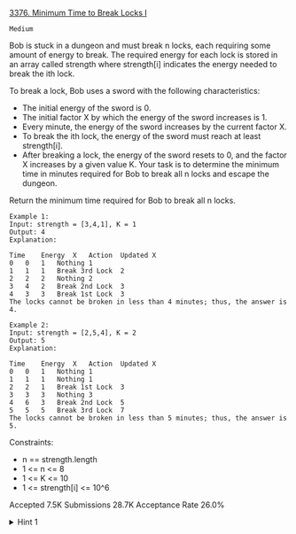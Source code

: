 [3376. Minimum Time to Break Locks I](https://leetcode.com/problems/minimum-time-to-break-locks-i/)

`Medium`

Bob is stuck in a dungeon and must break n locks, each requiring some amount of energy to break. The required energy for each lock is stored in an array called strength where strength[i] indicates the energy needed to break the ith lock.

To break a lock, Bob uses a sword with the following characteristics:

- The initial energy of the sword is 0.
- The initial factor X by which the energy of the sword increases is 1.
- Every minute, the energy of the sword increases by the current factor X.
- To break the ith lock, the energy of the sword must reach at least strength[i].
- After breaking a lock, the energy of the sword resets to 0, and the factor X increases by a given value K.
Your task is to determine the minimum time in minutes required for Bob to break all n locks and escape the dungeon.

Return the minimum time required for Bob to break all n locks.

```
Example 1:
Input: strength = [3,4,1], K = 1
Output: 4
Explanation:

Time	Energy	X	Action	Updated X
0	0	1	Nothing	1
1	1	1	Break 3rd Lock	2
2	2	2	Nothing	2
3	4	2	Break 2nd Lock	3
4	3	3	Break 1st Lock	3
The locks cannot be broken in less than 4 minutes; thus, the answer is 4.

Example 2:
Input: strength = [2,5,4], K = 2
Output: 5
Explanation:

Time	Energy	X	Action	Updated X
0	0	1	Nothing	1
1	1	1	Nothing	1
2	2	1	Break 1st Lock	3
3	3	3	Nothing	3
4	6	3	Break 2nd Lock	5
5	5	5	Break 3rd Lock	7
The locks cannot be broken in less than 5 minutes; thus, the answer is 5.
```

Constraints:

- n == strength.length
- 1 <= n <= 8
- 1 <= K <= 10
- 1 <= strength[i] <= 10^6

Accepted
7.5K
Submissions
28.7K
Acceptance Rate
26.0%

<details>
<summary>Hint 1</summary>

Try all `n!` permutation ways of breaking the locks.

</details>